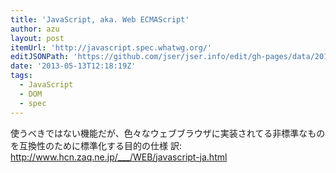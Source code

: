 ```yaml
---
title: 'JavaScript, aka. Web ECMAScript'
author: azu
layout: post
itemUrl: 'http://javascript.spec.whatwg.org/'
editJSONPath: 'https://github.com/jser/jser.info/edit/gh-pages/data/2013/05/index.json'
date: '2013-05-13T12:18:19Z'
tags:
  - JavaScript
  - DOM
  - spec
---
```

使うべきではない機能だが、色々なウェブブラウザに実装されてる非標準なものを互換性のために標準化する目的の仕様
訳: http://www.hcn.zaq.ne.jp/___/WEB/javascript-ja.html

